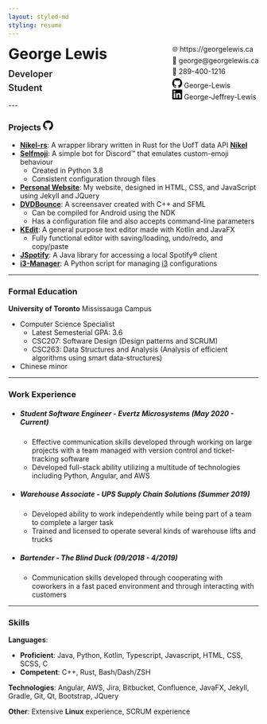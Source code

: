 ```yaml
---
layout: styled-md
styling: resume
---
```


<div style="display:flex;margin:0;"><div><p style="font-size:30px;font-weight:bold;margin:0;margin-bottom:12px;">George Lewis</p><p style="font-size: 18px; font-weight:600;margin:0;margin-bottom:7px;">Developer</p><p style="font-size: 18px; font-weight:600;margin:0;">Student</p></div><div style="margin-left:auto; margin-top:0;"><p style="margin:0;margin-bottom:5px;">🌐&#xfe0e; https://georgelewis.ca</p><p style="margin:0;margin-bottom:5px;">📧&#xfe0e; george@georgelewis.ca</p><p style="margin:0;margin-bottom:5px;">📱&#xfe0e; 289-400-1216</p><p style="margin:0;"><img style="display:inline-block;" class="github" height="20" width="20" src="/_assets/github.svg" /> George-Lewis</p><p style="margin:0;"><img style="display:inline-block;" class="linkedin" height="20" width="20" src="/_assets/linkedin.svg" /> George-Jeffrey-Lewis</p></div></div>
---

### **Projects** <img class="github" height="20" width="20" src="/_assets/github.svg" />

- **[Nikel-rs](https://github.com/George-lewis/Nikel-rs)**: A wrapper library written in Rust for the UofT data API **[Nikel](https://nikel.ml/)**
- **[Selfmoji](https://github.com/George-lewis/Selfmoji)**: A simple bot for Discord:tm: that emulates custom-emoji behaviour
  - Created in Python 3.8
  - Consistent configuration through files
- **[Personal Website](https://github.com/george-lewis/george-lewis.github.io)**: My website, designed in HTML, CSS, and JavaScript using Jekyll and JQuery
- **[DVDBounce](https://github.com/George-lewis/DVDBounce)**: A screensaver created with C++ and SFML
  - Can be compiled for Android using the NDK
  - Has a configuration file and also accepts command-line parameters
- **[KEdit](https://github.com/George-lewis/kedit)**: A general purpose text editor made with Kotlin and JavaFX
  - Fully functional editor with saving/loading, undo/redo, and copy/paste
- **[JSpotify](https://github.com/George-lewis/jspotify)**: A Java library for accessing a local Spotify:registered: client
- **[i3-Manager](https://github.com/George-lewis/i3-manager)**: A Python script for managing [i3](https://i3wm.org/) configurations

---

### **Formal Education**

**University of Toronto** Mississauga Campus

- Computer Science Specialist
  - Latest Semesterial GPA: 3.6
  - CSC207: Software Design (Design patterns and SCRUM)
  - CSC263: Data Structures and Analysis (Analysis of efficient algorithms using smart data-structures)
- Chinese minor

---

### **Work Experience**

- ##### Student Software Engineer - Evertz Microsystems (May 2020 - Current)

  - Effective communication skills developed through working on large projects with a team managed with version control and ticket-tracking software
  - Developed full-stack ability utilizing a multitude of technologies including Python, Angular, and AWS

- ##### Warehouse Associate - UPS Supply Chain Solutions (Summer 2019)

  - Developed ability to work independently while being part of a team to complete a larger task
  - Trained and licensed to operate several kinds of warehouse lifts and trucks

- ##### Bartender - The Blind Duck (09/2018 - 4/2019)

  - Communication skills developed through cooperating with coworkers in a fast paced environment and through interacting with customers

---

### **Skills**

**Languages**:

- **Proficient**: Java, Python, Kotlin, Typescript, Javascript, HTML, CSS, SCSS, C
- **Competent**: C++, Rust, Bash/Dash/ZSH

**Technologies**: Angular, AWS, Jira, Bitbucket, Confluence, JavaFX, Jekyll, Gradle, Git, Qt, Bootstrap, JQuery

**Other**: Extensive **Linux** experience, SCRUM experience
